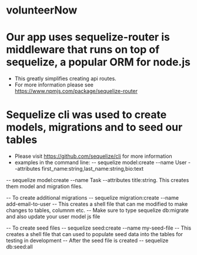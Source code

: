 # volunteerNow


# Our app uses sequelize-router is middleware that runs on top of sequelize, a popular ORM for node.js    
- This greatly simplifies creating api routes.
- For more information please see https://www.npmjs.com/package/sequelize-router

# Sequelize cli was used to create models, migrations and to seed our tables
- Please visit https://github.com/sequelize/cli for more information
- examples in the command line:
-- sequelize model:create --name User --attributes first_name:string,last_name:string,bio:text

-- sequelize model:create --name Task --attributes title:string.  This creates them model and migration files.

-- To create additional migrations
-- sequelize migration:create --name add-email-to-user
-- This creates a shell file that can me modified to make changes to tables, columnm etc.
-- Make sure to type   sequelize db:migrate and also update your user model js file

-- To create seed files
-- sequelize seed:create --name my-seed-file
-- This creates a shell file that can used to populate seed data into the tables for testing in development
-- After the seed file is created
-- sequelize db:seed:all
	
 